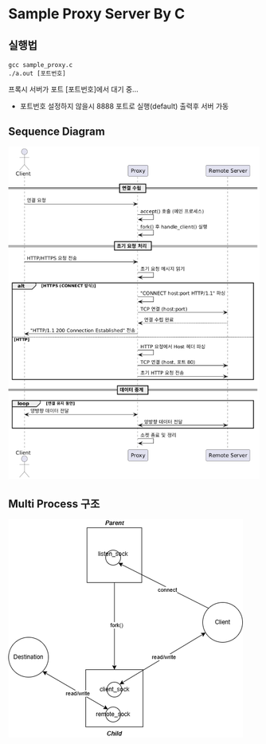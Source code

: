 # Sample Proxy Server By C

## 실행법
```
gcc sample_proxy.c
./a.out [포트번호]
```

프록시 서버가 포트 [포트번호]에서 대기 중... 
* 포트번호 설정하지 않을시 8888 포트로 실행(default)
출력후 서버 가동


## Sequence Diagram
![UML](images/sequence_diagram.png)


## Multi Process 구조
![Multi-Process](images/proxy_구조.png)
